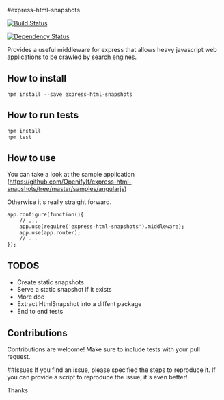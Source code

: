 #express-html-snapshots

[![Build Status](https://travis-ci.org/jackdbernier/express-html-snapshots.png?branch=master)](https://travis-ci.org/jackdbernier/express-html-snapshots)

[![Dependency Status](https://gemnasium.com/jackdbernier/express-html-snapshots.png)](https://gemnasium.com/jackdbernier/express-html-snapshots)


Provides a useful middleware for express that allows heavy javascript web applications to be crawled by search engines.

## How to install

    npm install --save express-html-snapshots

## How to run tests

    npm install
    npm test

## How to use

You can take a look at the sample application (https://github.com/OpenifyIt/express-html-snapshots/tree/master/samples/angularjs)

Otherwise it's really straight forward.

    app.configure(function(){
        // ...
        app.use(require('express-html-snapshots').middleware);
        app.use(app.router);
        // ...
    });

## TODOS
* Create static snapshots
* Serve a static snapshot if it exists
* More doc
* Extract HtmlSnapshot into a diffent package
* End to end tests

## Contributions
Contributions are welcome! Make sure to include tests with your pull request.

##Issues
If you find an issue, please specified the steps to reproduce it. If you can provide a script to reproduce the issue, it's even better!.

Thanks
